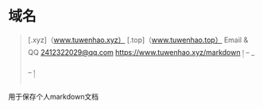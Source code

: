 # 域名
>[.xyz]（www.tuwenhao.xyz）
>[.top]（www.tuwenhao.top）
Email & QQ 2412322029@qq.com
https://www.tuwenhao.xyz/markdown
། – _ – །

用于保存个人markdown文档
